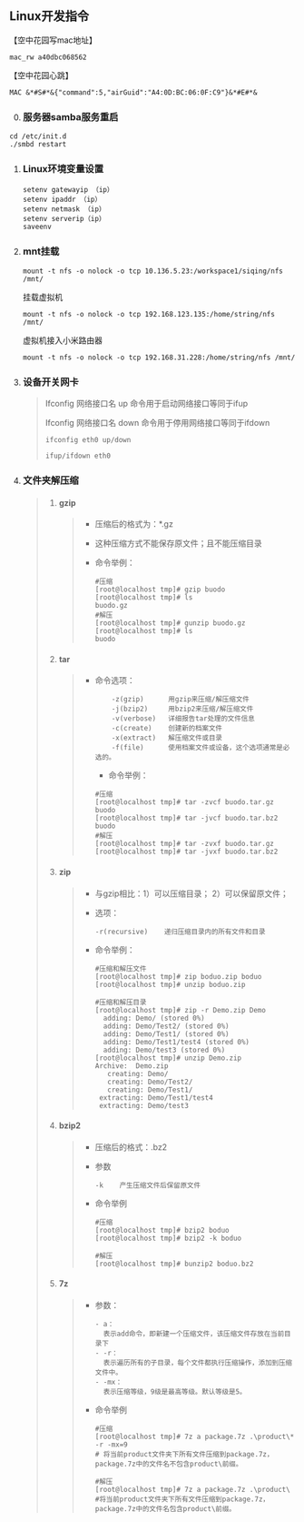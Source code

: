 ## Linux开发指令

【空中花园写mac地址】

```
mac_rw a40dbc068562
```

【空中花园心跳】

```
MAC &*#S#*&{"command":5,"airGuid":"A4:0D:BC:06:0F:C9"}&*#E#*&
```

0. ### 服务器samba服务重启     

```shell
cd /etc/init.d
./smbd restart
```


1. ### Linux环境变量设置

   ```shell
   setenv gatewayip （ip）   
   setenv ipaddr （ip）  
   setenv netmask （ip）  
   setenv serverip（ip）  
   saveenv 
   ```
   
2. ### mnt挂载
   
   ```shell
   mount -t nfs -o nolock -o tcp 10.136.5.23:/workspace1/siqing/nfs /mnt/
   ```
   
   挂载虚拟机
   
   ```shell
   mount -t nfs -o nolock -o tcp 192.168.123.135:/home/string/nfs /mnt/
   ```

   虚拟机接入小米路由器
      ```shell
   mount -t nfs -o nolock -o tcp 192.168.31.228:/home/string/nfs /mnt/
      ```



3. ### 设备开关网卡

   > Ifconfig 网络接口名 up 命令用于启动网络接口等同于ifup
   >
   >  Ifconfig 网络接口名 down 命令用于停用网络接口等同于ifdown
   >
   >    `ifconfig eth0 up/down`     
   >
   >  `ifup/ifdown eth0`

   

4. ### 文件夹解压缩

   > 1. #### gzip
   >
   >    > - 压缩后的格式为：*.gz
   >    >
   >    > - 这种压缩方式不能保存原文件；且不能压缩目录
   >    >
   >    > - 命令举例：
   >    >
   >    >   ```shell
   >    >   #压缩
   >    >   [root@localhost tmp]# gzip buodo
   >    >   [root@localhost tmp]# ls
   >    >   buodo.gz
   >    >   #解压
   >    >   [root@localhost tmp]# gunzip buodo.gz 
   >    >   [root@localhost tmp]# ls
   >    >   buodo
   >    >   ```
   >    >
   >    >   
   >
   > 2. #### tar
   >
   >    > - 命令选项：
   >    >
   >    >   ```shell
   >    >       -z(gzip)      用gzip来压缩/解压缩文件
   >    >       -j(bzip2)     用bzip2来压缩/解压缩文件
   >    >       -v(verbose)   详细报告tar处理的文件信息
   >    >       -c(create)    创建新的档案文件
   >    >       -x(extract)   解压缩文件或目录
   >    >       -f(file)      使用档案文件或设备，这个选项通常是必选的。
   >    >   ```
   >    >
   >    >   - 命令举例：
   >    >
   >    >   ```shell
   >    >   #压缩
   >    >   [root@localhost tmp]# tar -zvcf buodo.tar.gz buodo
   >    >   [root@localhost tmp]# tar -jvcf buodo.tar.bz2 buodo 
   >    >   #解压
   >    >   [root@localhost tmp]# tar -zvxf buodo.tar.gz 
   >    >   [root@localhost tmp]# tar -jvxf buodo.tar.bz2
   >    >   ```
   >
   > 3. #### zip
   >
   >    > - 与gzip相比：1）可以压缩目录； 2）可以保留原文件；
   >    >
   >    > - 选项：
   >    >
   >    >   ```shell
   >    >   -r(recursive)    递归压缩目录内的所有文件和目录
   >    >   ```
   >    >
   >    > - 命令举例：
   >    >
   >    >   ```shell
   >    >   #压缩和解压文件
   >    >   [root@localhost tmp]# zip boduo.zip boduo
   >    >   [root@localhost tmp]# unzip boduo.zip
   >    >           
   >    >   #压缩和解压目录
   >    >   [root@localhost tmp]# zip -r Demo.zip Demo
   >    >     adding: Demo/ (stored 0%)
   >    >     adding: Demo/Test2/ (stored 0%)
   >    >     adding: Demo/Test1/ (stored 0%)
   >    >     adding: Demo/Test1/test4 (stored 0%)
   >    >     adding: Demo/test3 (stored 0%)
   >    >   [root@localhost tmp]# unzip Demo.zip 
   >    >   Archive:  Demo.zip
   >    >      creating: Demo/
   >    >      creating: Demo/Test2/
   >    >      creating: Demo/Test1/
   >    >    extracting: Demo/Test1/test4        
   >    >    extracting: Demo/test3  
   >    >   ```
   >    >
   >    >   
   >
   > 4. #### bzip2
   >
   >    > - 压缩后的格式：.bz2
   >    >
   >    > - 参数
   >    >
   >    >   ```shell
   >    >   -k    产生压缩文件后保留原文件
   >    >   ```
   >    >
   >    > - 命令举例
   >    >
   >    >   ```shell
   >    >   #压缩
   >    >   [root@localhost tmp]# bzip2 boduo
   >    >   [root@localhost tmp]# bzip2 -k boduo
   >    >           
   >    >   #解压
   >    >   [root@localhost tmp]# bunzip2 boduo.bz2 
   >    >   ```
   >
   > 5. #### 7z
   >
   >    > - 参数：
   >    >
   >    >   ```shell
   >    >   - a：
   >    >     表示add命令，即新建一个压缩文件，该压缩文件存放在当前目录下
   >    >   - -r：
   >    >     表示遍历所有的子目录，每个文件都执行压缩操作，添加到压缩文件中。
   >    >   - -mx：
   >    >     表示压缩等级，9级是最高等级。默认等级是5。
   >    >   ```
   >    >
   >    > - 命令举例
   >    >
   >    >   ```shell
   >    >   #压缩
   >    >   [root@localhost tmp]# 7z a package.7z .\product\* -r -mx=9    
   >    >   # 将当前product文件夹下所有文件压缩到package.7z，package.7z中的文件名不包含product\前缀。
   >    >           
   >    >   #解压
   >    >   [root@localhost tmp]# 7z a package.7z .\product\   
   >    >   #将当前product文件夹下所有文件压缩到package.7z，package.7z中的文件名包含product\前缀。
   >    >   ```
